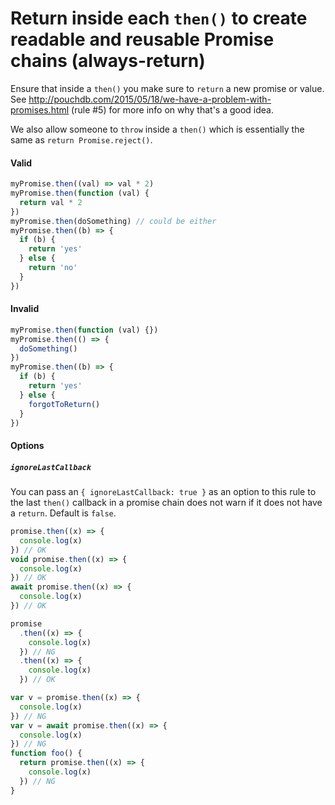 # Return inside each `then()` to create readable and reusable Promise chains (always-return)

Ensure that inside a `then()` you make sure to `return` a new promise or value.
See http://pouchdb.com/2015/05/18/we-have-a-problem-with-promises.html (rule #5)
for more info on why that's a good idea.

We also allow someone to `throw` inside a `then()` which is essentially the same
as `return Promise.reject()`.

#### Valid

```js
myPromise.then((val) => val * 2)
myPromise.then(function (val) {
  return val * 2
})
myPromise.then(doSomething) // could be either
myPromise.then((b) => {
  if (b) {
    return 'yes'
  } else {
    return 'no'
  }
})
```

#### Invalid

```js
myPromise.then(function (val) {})
myPromise.then(() => {
  doSomething()
})
myPromise.then((b) => {
  if (b) {
    return 'yes'
  } else {
    forgotToReturn()
  }
})
```

#### Options

##### `ignoreLastCallback`

You can pass an `{ ignoreLastCallback: true }` as an option to this rule to the
last `then()` callback in a promise chain does not warn if it does not have a
`return`. Default is `false`.

```js
promise.then((x) => {
  console.log(x)
}) // OK
void promise.then((x) => {
  console.log(x)
}) // OK
await promise.then((x) => {
  console.log(x)
}) // OK

promise
  .then((x) => {
    console.log(x)
  }) // NG
  .then((x) => {
    console.log(x)
  }) // OK

var v = promise.then((x) => {
  console.log(x)
}) // NG
var v = await promise.then((x) => {
  console.log(x)
}) // NG
function foo() {
  return promise.then((x) => {
    console.log(x)
  }) // NG
}
```
